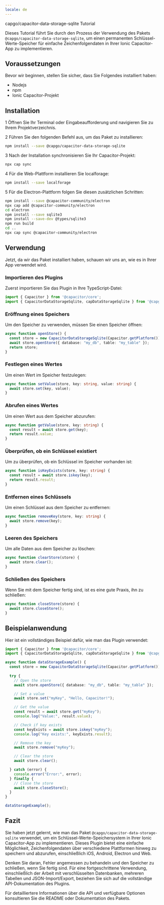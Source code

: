 ```yaml
---
locale: de
---
```


capgo/capacitor-data-storage-sqlite Tutorial

Dieses Tutorial führt Sie durch den Prozess der Verwendung des Pakets `@capgo/capacitor-data-storage-sqlite`, um einen permanenten Schlüssel-Werte-Speicher für einfache Zeichenfolgendaten in Ihrer Ionic Capacitor-App zu implementieren.

## Voraussetzungen

Bevor wir beginnen, stellen Sie sicher, dass Sie Folgendes installiert haben:

- Nodejs
- npm
- Ionic Capacitor-Projekt

## Installation

1 Öffnen Sie Ihr Terminal oder Eingabeaufforderung und navigieren Sie zu Ihrem Projektverzeichnis.

2 Führen Sie den folgenden Befehl aus, um das Paket zu installieren:

```bash
npm install --save @capgo/capacitor-data-storage-sqlite
```

3 Nach der Installation synchronisieren Sie Ihr Capacitor-Projekt:

```bash
npx cap sync
```

4 Für die Web-Plattform installieren Sie localforage:

```bash
npm install --save localforage
```

5 Für die Electron-Plattform folgen Sie diesen zusätzlichen Schritten:

```bash
npm install --save @capacitor-community/electron
npx cap add @capacitor-community/electron
cd electron
npm install --save sqlite3
npm install --save-dev @types/sqlite3
npm run build
cd ..
npx cap sync @capacitor-community/electron
```

## Verwendung

Jetzt, da wir das Paket installiert haben, schauen wir uns an, wie es in Ihrer App verwendet wird.

### Importieren des Plugins

Zuerst importieren Sie das Plugin in Ihre TypeScript-Datei:

```typescript
import { Capacitor } from '@capacitor/core';
import { CapacitorDataStorageSqlite, capDataStorageSqlite } from '@capgo/capacitor-data-storage-sqlite';
```

### Eröffnung eines Speichers

Um den Speicher zu verwenden, müssen Sie einen Speicher öffnen:

```typescript
async function openStore() {
  const store = new CapacitorDataStorageSqlite(Capacitor.getPlatform());
  await store.openStore({ database: "my_db", table: "my_table" });
  return store;
}
```

### Festlegen eines Wertes

Um einen Wert im Speicher festzulegen:

```typescript
async function setValue(store, key: string, value: string) {
  await store.set(key, value);
}
```

### Abrufen eines Wertes

Um einen Wert aus dem Speicher abzurufen:

```typescript
async function getValue(store, key: string) {
  const result = await store.get(key);
  return result.value;
}
```

### Überprüfen, ob ein Schlüssel existiert

Um zu überprüfen, ob ein Schlüssel im Speicher vorhanden ist:

```typescript
async function isKeyExists(store, key: string) {
  const result = await store.iskey(key);
  return result.result;
}
```

### Entfernen eines Schlüssels

Um einen Schlüssel aus dem Speicher zu entfernen:

```typescript
async function removeKey(store, key: string) {
  await store.remove(key);
}
```

### Leeren des Speichers

Um alle Daten aus dem Speicher zu löschen:

```typescript
async function clearStore(store) {
  await store.clear();
}
```

### Schließen des Speichers

Wenn Sie mit dem Speicher fertig sind, ist es eine gute Praxis, ihn zu schließen:

```typescript
async function closeStore(store) {
  await store.closeStore();
}
```

## Beispielanwendung

Hier ist ein vollständiges Beispiel dafür, wie man das Plugin verwendet:

```typescript
import { Capacitor } from '@capacitor/core';
import { CapacitorDataStorageSqlite, capDataStorageSqlite } from '@capgo/capacitor-data-storage-sqlite';

async function dataStorageExample() {
  const store = new CapacitorDataStorageSqlite(Capacitor.getPlatform());
  
  try {
    // Open the store
    await store.openStore({ database: "my_db", table: "my_table" });

    // Set a value
    await store.set("myKey", "Hello, Capacitor!");

    // Get the value
    const result = await store.get("myKey");
    console.log("Value:", result.value);

    // Check if key exists
    const keyExists = await store.iskey("myKey");
    console.log("Key exists:", keyExists.result);

    // Remove the key
    await store.remove("myKey");

    // Clear the store
    await store.clear();

  } catch (error) {
    console.error("Error:", error);
  } finally {
    // Close the store
    await store.closeStore();
  }
}

dataStorageExample();
```

## Fazit

Sie haben jetzt gelernt, wie man das Paket `@capgo/capacitor-data-storage-sqlite` verwendet, um ein Schlüssel-Werte-Speichersystem in Ihrer Ionic Capacitor-App zu implementieren. Dieses Plugin bietet eine einfache Möglichkeit, Zeichenfolgendaten über verschiedene Plattformen hinweg zu speichern und abzurufen, einschließlich iOS, Android, Electron und Web.

Denken Sie daran, Fehler angemessen zu behandeln und den Speicher zu schließen, wenn Sie fertig sind. Für eine fortgeschrittene Verwendung, einschließlich der Arbeit mit verschlüsselten Datenbanken, mehreren Tabellen und JSON-Import/Export, beziehen Sie sich auf die vollständige API-Dokumentation des Plugins.

Für detailliertere Informationen über die API und verfügbare Optionen konsultieren Sie die README oder Dokumentation des Pakets.